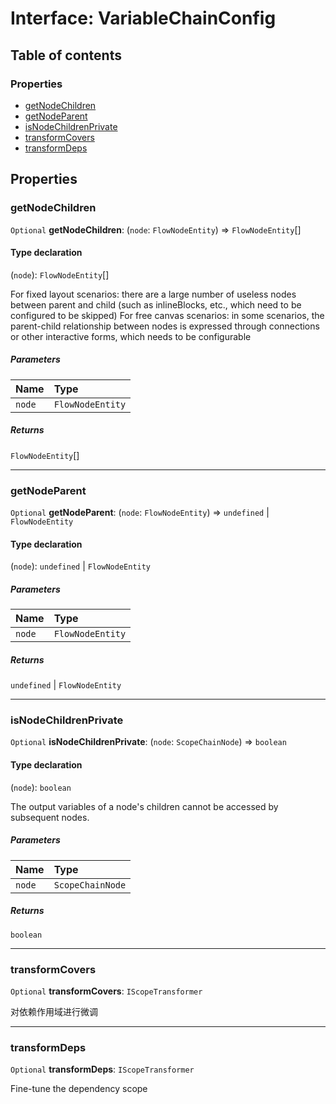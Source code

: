 # Interface: VariableChainConfig

## Table of contents

### Properties

* [getNodeChildren](/en/auto-docs/variable-layout/interfaces/VariableChainConfig.md#getnodechildren)
* [getNodeParent](/en/auto-docs/variable-layout/interfaces/VariableChainConfig.md#getnodeparent)
* [isNodeChildrenPrivate](/en/auto-docs/variable-layout/interfaces/VariableChainConfig.md#isnodechildrenprivate)
* [transformCovers](/en/auto-docs/variable-layout/interfaces/VariableChainConfig.md#transformcovers)
* [transformDeps](/en/auto-docs/variable-layout/interfaces/VariableChainConfig.md#transformdeps)

## Properties

### getNodeChildren

`Optional` **getNodeChildren**: (`node`: `FlowNodeEntity`) => `FlowNodeEntity`\[]

#### Type declaration

(`node`): `FlowNodeEntity`\[]

For fixed layout scenarios: there are a large number of useless nodes between parent and child (such as inlineBlocks, etc., which need to be configured to be skipped)
For free canvas scenarios: in some scenarios, the parent-child relationship between nodes is expressed through connections or other interactive forms, which needs to be configurable

##### Parameters

| Name | Type |
| :------ | :------ |
| `node` | `FlowNodeEntity` |

##### Returns

`FlowNodeEntity`\[]

***

### getNodeParent

`Optional` **getNodeParent**: (`node`: `FlowNodeEntity`) => `undefined` | `FlowNodeEntity`

#### Type declaration

(`node`): `undefined` | `FlowNodeEntity`

##### Parameters

| Name | Type |
| :------ | :------ |
| `node` | `FlowNodeEntity` |

##### Returns

`undefined` | `FlowNodeEntity`

***

### isNodeChildrenPrivate

`Optional` **isNodeChildrenPrivate**: (`node`: `ScopeChainNode`) => `boolean`

#### Type declaration

(`node`): `boolean`

The output variables of a node's children cannot be accessed by subsequent nodes.

##### Parameters

| Name | Type |
| :------ | :------ |
| `node` | `ScopeChainNode` |

##### Returns

`boolean`

***

### transformCovers

`Optional` **transformCovers**: `IScopeTransformer`

对依赖作用域进行微调

***

### transformDeps

`Optional` **transformDeps**: `IScopeTransformer`

Fine-tune the dependency scope

